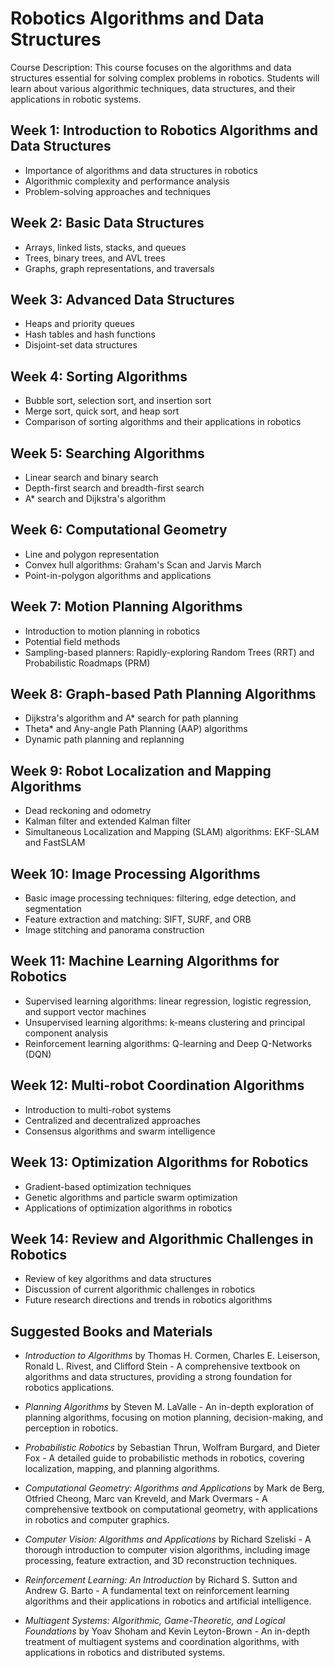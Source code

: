 # Robotics Algorithms and Data Structures

Course Description: This course focuses on the algorithms and data
structures essential for solving complex problems in
robotics. Students will learn about various algorithmic techniques,
data structures, and their applications in robotic systems.

## Week 1: Introduction to Robotics Algorithms and Data Structures

*    Importance of algorithms and data structures in robotics
*    Algorithmic complexity and performance analysis
*    Problem-solving approaches and techniques

## Week 2: Basic Data Structures

*    Arrays, linked lists, stacks, and queues
*    Trees, binary trees, and AVL trees
*    Graphs, graph representations, and traversals

## Week 3: Advanced Data Structures

*    Heaps and priority queues
*    Hash tables and hash functions
*    Disjoint-set data structures

## Week 4: Sorting Algorithms

*    Bubble sort, selection sort, and insertion sort
*    Merge sort, quick sort, and heap sort
*    Comparison of sorting algorithms and their applications in robotics

## Week 5: Searching Algorithms

*    Linear search and binary search
*    Depth-first search and breadth-first search
*    A* search and Dijkstra's algorithm

## Week 6: Computational Geometry

*    Line and polygon representation
*    Convex hull algorithms: Graham's Scan and Jarvis March
*    Point-in-polygon algorithms and applications

## Week 7: Motion Planning Algorithms

*    Introduction to motion planning in robotics
*    Potential field methods
*    Sampling-based planners: Rapidly-exploring Random Trees (RRT) and Probabilistic Roadmaps (PRM)

## Week 8: Graph-based Path Planning Algorithms

*    Dijkstra's algorithm and A* search for path planning
*    Theta* and Any-angle Path Planning (AAP) algorithms
*    Dynamic path planning and replanning

## Week 9: Robot Localization and Mapping Algorithms

*    Dead reckoning and odometry
*    Kalman filter and extended Kalman filter
*    Simultaneous Localization and Mapping (SLAM) algorithms: EKF-SLAM and FastSLAM

## Week 10: Image Processing Algorithms

*    Basic image processing techniques: filtering, edge detection, and segmentation
*    Feature extraction and matching: SIFT, SURF, and ORB
*    Image stitching and panorama construction

## Week 11: Machine Learning Algorithms for Robotics

*    Supervised learning algorithms: linear regression, logistic regression, and support vector machines
*    Unsupervised learning algorithms: k-means clustering and principal component analysis
*    Reinforcement learning algorithms: Q-learning and Deep Q-Networks (DQN)

## Week 12: Multi-robot Coordination Algorithms

*    Introduction to multi-robot systems
*    Centralized and decentralized approaches
*    Consensus algorithms and swarm intelligence

## Week 13: Optimization Algorithms for Robotics

*    Gradient-based optimization techniques
*    Genetic algorithms and particle swarm optimization
*    Applications of optimization algorithms in robotics

## Week 14: Review and Algorithmic Challenges in Robotics

*    Review of key algorithms and data structures
*    Discussion of current algorithmic challenges in robotics
*    Future research directions and trends in robotics algorithms

## Suggested Books and Materials

*    _Introduction to Algorithms_ by Thomas H. Cormen, Charles
     E. Leiserson, Ronald L. Rivest, and Clifford Stein - A
     comprehensive textbook on algorithms and data structures,
     providing a strong foundation for robotics applications.

*    _Planning Algorithms_ by Steven M. LaValle - An in-depth
     exploration of planning algorithms, focusing on motion planning,
     decision-making, and perception in robotics.

*    _Probabilistic Robotics_ by Sebastian Thrun, Wolfram Burgard, and
     Dieter Fox - A detailed guide to probabilistic methods in
     robotics, covering localization, mapping, and planning
     algorithms.

*    _Computational Geometry: Algorithms and Applications_ by Mark de
     Berg, Otfried Cheong, Marc van Kreveld, and Mark Overmars - A
     comprehensive textbook on computational geometry, with
     applications in robotics and computer graphics.

*    _Computer Vision: Algorithms and Applications_ by Richard
     Szeliski - A thorough introduction to computer vision algorithms,
     including image processing, feature extraction, and 3D
     reconstruction techniques.

*    _Reinforcement Learning: An Introduction_ by Richard S. Sutton
     and Andrew G. Barto - A fundamental text on reinforcement
     learning algorithms and their applications in robotics and
     artificial intelligence.

*    _Multiagent Systems: Algorithmic, Game-Theoretic, and Logical
     Foundations_ by Yoav Shoham and Kevin Leyton-Brown - An in-depth
     treatment of multiagent systems and coordination algorithms, with
     applications in robotics and distributed systems.
